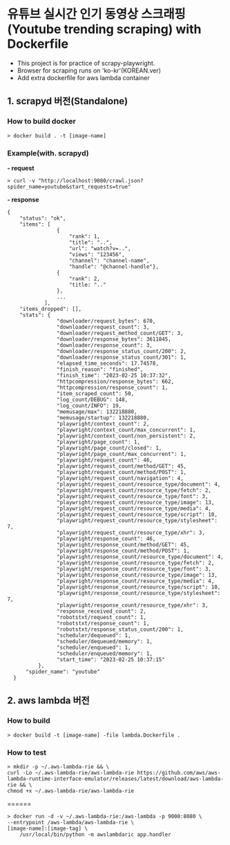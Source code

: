 # 유튜브 실시간 인기 동영상 스크래핑(Youtube trending scraping) with Dockerfile


* This project is for practice of scrapy-playwright.
* Browser for scraping runs on 'ko-kr'(KOREAN.ver)
* Add extra dockerfile for aws lambda container 


## 1. scrapyd 버전(Standalone)
### How to build docker


    > docker build . -t [image-name]

### Example(with. scrapyd)

**- request**

    > curl -v "http://localhost:9080/crawl.json?spider_name=youtube&start_requests=true"

**- response**

    {
        "status": "ok",
        "items": [
                    {
                        "rank": 1,
                        "title": "..",
                        "url": "watch?v=..",
                        "views": "123456", 
                        "channel": "channel-name", 
                        "handle": "@channel-handle"}, 
                    {
                        "rank": 2,
                        "title: ".."
                    },
                    ...
                ], 
        "items_dropped": [], 
        "stats": {
                    "downloader/request_bytes": 670,
                    "downloader/request_count": 3,
                    "downloader/request_method_count/GET": 3,
                    "downloader/response_bytes": 3611845,
                    "downloader/response_count": 3,
                    "downloader/response_status_count/200": 2,
                    "downloader/response_status_count/301": 1,
                    "elapsed_time_seconds": 17.74578,
                    "finish_reason": "finished",
                    "finish_time": "2023-02-25 10:37:32",
                    "httpcompression/response_bytes": 662,
                    "httpcompression/response_count": 1, 
                    "item_scraped_count": 50, 
                    "log_count/DEBUG": 148, 
                    "log_count/INFO": 19, 
                    "memusage/max": 132218880, 
                    "memusage/startup": 132218880, 
                    "playwright/context_count": 2,      
                    "playwright/context_count/max_concurrent": 1, 
                    "playwright/context_count/non_persistent": 2, 
                    "playwright/page_count": 1, 
                    "playwright/page_count/closed": 1, 
                    "playwright/page_count/max_concurrent": 1, 
                    "playwright/request_count": 46, 
                    "playwright/request_count/method/GET": 45, 
                    "playwright/request_count/method/POST": 1, 
                    "playwright/request_count/navigation": 4, 
                    "playwright/request_count/resource_type/document": 4, 
                    "playwright/request_count/resource_type/fetch": 2, 
                    "playwright/request_count/resource_type/font": 3, 
                    "playwright/request_count/resource_type/image": 13, 
                    "playwright/request_count/resource_type/media": 4, 
                    "playwright/request_count/resource_type/script": 10, 
                    "playwright/request_count/resource_type/stylesheet": 7, 
                    "playwright/request_count/resource_type/xhr": 3, 
                    "playwright/response_count": 46, 
                    "playwright/response_count/method/GET": 45, 
                    "playwright/response_count/method/POST": 1, 
                    "playwright/response_count/resource_type/document": 4, 
                    "playwright/response_count/resource_type/fetch": 2, 
                    "playwright/response_count/resource_type/font": 3, 
                    "playwright/response_count/resource_type/image": 13, 
                    "playwright/response_count/resource_type/media": 4, 
                    "playwright/response_count/resource_type/script": 10, 
                    "playwright/response_count/resource_type/stylesheet": 7, 
                    "playwright/response_count/resource_type/xhr": 3, 
                    "response_received_count": 2, 
                    "robotstxt/request_count": 1, 
                    "robotstxt/response_count": 1, 
                    "robotstxt/response_status_count/200": 1,
                    "scheduler/dequeued": 1, 
                    "scheduler/dequeued/memory": 1, 
                    "scheduler/enqueued": 1, 
                    "scheduler/enqueued/memory": 1, 
                    "start_time": "2023-02-25 10:37:15"
              }, 
          "spider_name": "youtube"
      }

## 2. aws lambda 버전
### How to build
    > docker build -t [image-name] -file lambda.Dockerfile .

### How to test
    > mkdir -p ~/.aws-lambda-rie && \
    curl -Lo ~/.aws-lambda-rie/aws-lambda-rie https://github.com/aws/aws-lambda-runtime-interface-emulator/releases/latest/download/aws-lambda-rie && \
    chmod +x ~/.aws-lambda-rie/aws-lambda-rie
======

    > docker run -d -v ~/.aws-lambda-rie:/aws-lambda -p 9000:8080 \
    --entrypoint /aws-lambda/aws-lambda-rie \
    [image-name]:[image-tag] \
        /usr/local/bin/python -m awslambdaric app.handler

